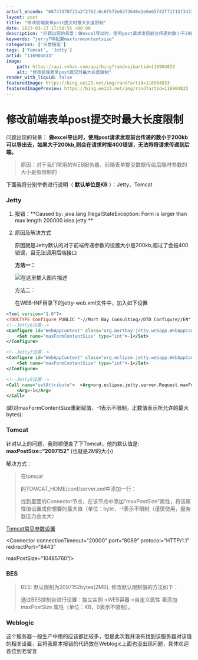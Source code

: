 ```yaml
---
arturl_encode: "68747470733a2f2f62:6c6f672e6373646e2e6e65742f71715f34333035303037372f:61727469636c652f64657461696c732f313136393034383333"
layout: post
title: "修改前端表单post提交时最大长度限制"
date: 2023-03-23 17:50:55 +08:00
description: "问题出现的背景：做excel导出时，使用post请求发现前台传递的数小于200kb可以导出去，如果大"
keywords: "jerry7中配置maxformcontentsize"
categories: ['日常随笔']
tags: ['Tomcat', 'Jetty']
artid: "116904833"
image:
    path: https://api.vvhan.com/api/bing?rand=sj&artid=116904833
    alt: "修改前端表单post提交时最大长度限制"
render_with_liquid: false
featuredImage: https://bing.ee123.net/img/rand?artid=116904833
featuredImagePreview: https://bing.ee123.net/img/rand?artid=116904833
---
```


# 修改前端表单post提交时最大长度限制

问题出现的背景：
**做excel导出时，使用post请求发现前台传递的数小于200kb可以导出去，如果大于200kb,则会在请求时报400错误，无法将将请求传递到后端。**

> 原因：对于我们常用的WEB服务器，前端表单提交数据传给后端时参数的大小是有限制的

下面我将分别举例进行说明（
**默认单位是KB**
）：Jetty、Tomcat

### Jetty

1. 报错：\*\*Caused by: java.lang.IllegalStateException: Form is larger than max length 200000 idea jetty \*\*
2. 原因及解决方式
     
   原因就是Jetty默认的对于前端传递参数的设置大小是200kb,超过了会报400错误，且无法调用后端接口
     
   **方法一：**
     
   ![在这里插入图片描述](https://i-blog.csdnimg.cn/blog_migrate/b834abf9807f5efec8f4b77ae5dd83f2.png)
     
   方法二：
     
   在WEB-INF目录下的jetty-web.xml文件中，加入如下设置

```xml
<?xml version="1.0"?>  
<!DOCTYPE Configure PUBLIC "-//Mort Bay Consulting//DTD Configure//EN" "http://jetty.mortbay.org/configure.dtd">  
<!--Jetty6设置-->
<Configure id="WebAppContext" class="org.mortbay.jetty.webapp.WebAppContext">  
	<Set name="maxFormContentSize" type="int">-1</Set>  
</Configure> 

<!--Jetty7设置-->
<Configure id="WebAppContext" class="org.eclipse.jetty.webapp.WebAppContext">  
	<Set name="maxFormContentSize" type="int">-1</Set>  
</Configure> 

<!--Jetty9设置-->
<Call name="setAttribute">  <Arg>org.eclipse.jetty.server.Request.maxFormContentSize</Arg>
    <Arg>-1</Arg>
</Call>


```

(即对maxFormContentSize重新赋值，-1表示不限制，正数值表示所允许的最大bytes):

### Tomcat

针对以上的问题，我则顺便查了下Tomcat，他的默认值是:
**maxPostSize=“2097152”**
(也就是2M的大小)
  
解决方式：

> 在tomcat
>   
> 的TOMCAT\_HOME/conf/server.xml中添加一行：
>   
> 找到里面的Connector节点，在该节点中添加"maxPostSize"属性，将该属性值设置成你想要的最大值（单位：byte，-1表示不限制（谨慎使用，服务器压力会太大）

[Tomcat常见参数设置](https://www.cnblogs.com/tongcc/p/13996216.html)
  
<Connector connectionTimeout=“20000” port=“8089” protocol=“HTTP/1.1” redirectPort=“8443”

maxPostSize=“10485760”/>

### BES

> BES: 默认限制为2097152bytes(2MB). 修改默认限制值的方法如下：
>   
> 通过BES控制台进行设置：独立实例->WEB容器->自定义属性 里添加 maxPostSize 属性（单位：KB，0表示不限制）。

### Weblogic

这个服务器一般生产中用的应该都比较多，但是此次我并没有找到该服务器对该值的相关设置，且将我原本报错的代码放在Weblogic上面也没出现问题，具体欢迎各位到老留言
